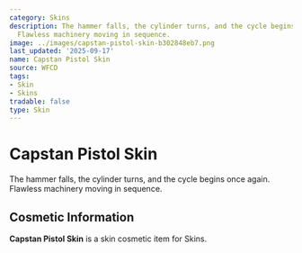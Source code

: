 ```yaml
---
category: Skins
description: The hammer falls, the cylinder turns, and the cycle begins once again.
  Flawless machinery moving in sequence.
image: ../images/capstan-pistol-skin-b302848eb7.png
last_updated: '2025-09-17'
name: Capstan Pistol Skin
source: WFCD
tags:
- Skin
- Skins
tradable: false
type: Skin
---
```


# Capstan Pistol Skin

The hammer falls, the cylinder turns, and the cycle begins once again. Flawless machinery moving in sequence.

## Cosmetic Information

**Capstan Pistol Skin** is a skin cosmetic item for Skins.


